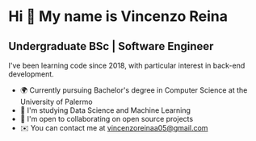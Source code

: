 Hi 👋 My name is Vincenzo Reina
============================

Undergraduate BSc | Software Engineer
-------------------------------------

I've been learning code since 2018, with particular interest in back-end development.

*   🌍  Currently pursuing Bachelor's degree in Computer Science at the University of Palermo
*   🧠  I'm studying Data Science and Machine Learning
*   🤝  I'm open to collaborating on open source projects
*   ✉️  You can contact me at [vincenzoreinaa05@gmail.com](mailto:vincenzoreinaa05@gmail.com)
